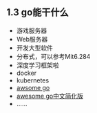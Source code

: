 ## 1.3 go能干什么
- 游戏服务器
- Web服务器
- 开发大型软件
- 分布式，可以参考Mit6.284
- 深度学习框架啦
- docker
- kubernetes
- [awsome go](https://github.com/avelino/awesome-go)
- [awesome go中文简化版](https://github.com/hackstoic/golang-open-source-projects)
- ......